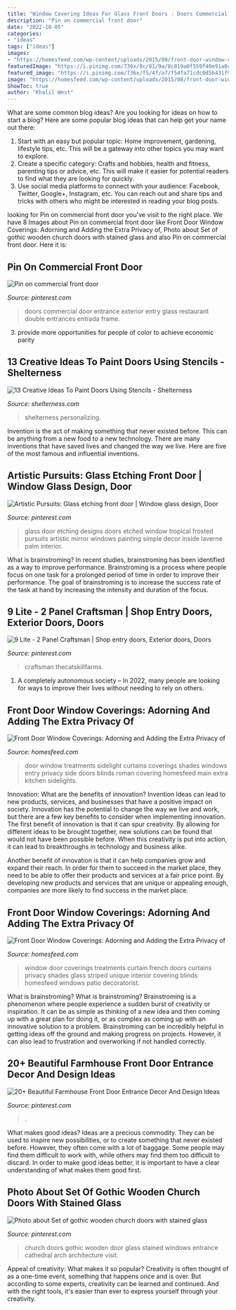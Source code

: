 ```yaml
---
title: "Window Covering Ideas For Glass Front Doors : Doors Commercial Door Entrance Exterior Entry Glass Restaurant Double Entrances Entrada Frame"
description: "Pin on commercial front door"
date: "2022-10-05"
categories:
- "ideas"
tags: ["ideas"]
images:
- "https://homesfeed.com/wp-content/uploads/2015/08/front-door-window-curtains-and-front-door-window-coverings-plus-front-door-window-treatments-in-frech-style-and-traditional-dining-room.jpg"
featuredImage: "https://i.pinimg.com/736x/8c/81/9a/8c819a0f559f40e91a0c55feedaa1bda--glass-front-door-front-doors.jpg"
featured_image: "https://i.pinimg.com/736x/f5/4f/a7/f54fa71cdc0d5b431f97cd85d79dc6f1.jpg"
image: "https://homesfeed.com/wp-content/uploads/2015/08/front-door-window-curtains-and-front-door-window-coverings-plus-front-door-window-treatments-with-golden-shades-feat-rug-for-entryway-and-wooden-floor.jpg"
ShowToc: true
author: "Khalil West"
---
```



What are some common blog ideas?
Are you looking for ideas on how to start a blog? Here are some popular blog ideas that can help get your name out there: 
1. Start with an easy but popular topic: Home improvement, gardening, lifestyle tips, etc. This will be a gateway into other topics you may want to explore.
2. Create a specific category: Crafts and hobbies, health and fitness, parenting tips or advice, etc. This will make it easier for potential readers to find what they are looking for quickly.
3. Use social media platforms to connect with your audience: Facebook, Twitter, Google+, Instagram, etc. You can reach out and share tips and tricks with others who might be interested in reading your blog posts.

	

		
looking for Pin on commercial front door you've visit to the right place. We have 8 Images about Pin on commercial front door like Front Door Window Coverings: Adorning and Adding the Extra Privacy of, Photo about Set of gothic wooden church doors with stained glass and also Pin on commercial front door. Here it is:
		
    
## Pin On Commercial Front Door

<img loading=lazy src="https://i.pinimg.com/736x/80/25/de/8025de42ab15b8f6369cadf20c34c47c--front-doors-commercial.jpg" onerror="this.onerror=null;this.src='https://tse4.mm.bing.net/th?id=OIP.RXZohip54Rmrh2ShjkTsWwHaJ-&amp;pid=15.1';" alt="Pin on commercial front door">

_Source: pinterest.com_

>doors commercial door entrance exterior entry glass restaurant double entrances entrada frame. 

	

3. provide more opportunities for people of color to achieve economic parity

    
## 13 Creative Ideas To Paint Doors Using Stencils - Shelterness

<img loading=lazy src="https://i.shelterness.com/decorating-doors-with-stencils-6.jpg" onerror="this.onerror=null;this.src='https://tse4.mm.bing.net/th?id=OIP.drVYAIkvCbb0LWTvdXAUdQAAAA&amp;pid=15.1';" alt="13 Creative Ideas To Paint Doors Using Stencils - Shelterness">

_Source: shelterness.com_

>shelterness personalizing. 

	

Invention is the act of making something that never existed before. This can be anything from a new food to a new technology. There are many inventions that have saved lives and changed the way we live. Here are five of the most famous and influential inventions.

    
## Artistic Pursuits: Glass Etching Front Door | Window Glass Design, Door

<img loading=lazy src="https://i.pinimg.com/736x/8c/81/9a/8c819a0f559f40e91a0c55feedaa1bda--glass-front-door-front-doors.jpg" onerror="this.onerror=null;this.src='https://tse4.mm.bing.net/th?id=OIP.JX6ZSOU7wy_LAgtc6wUfHwHaJ3&amp;pid=15.1';" alt="Artistic Pursuits: Glass etching front door | Window glass design, Door">

_Source: pinterest.com_

>glass door etching designs doors etched window tropical frosted pursuits artistic mirror windows painting simple decor inside laverne palm interior. 

	

What is brainstroming?
In recent studies, brainstroming has been identified as a way to improve performance. Brainstroming is a process where people focus on one task for a prolonged period of time in order to improve their performance. The goal of brainstroming is to increase the success rate of the task at hand by increasing the intensity and duration of the focus.

    
## 9 Lite - 2 Panel Craftsman | Shop Entry Doors, Exterior Doors, Doors

<img loading=lazy src="https://i.pinimg.com/736x/d9/ca/74/d9ca74f7df93cfc484a721ed68544ed1--exterior-doors-front-doors.jpg" onerror="this.onerror=null;this.src='https://tse4.mm.bing.net/th?id=OIP.VfSinWURxrbVh9MKT-JEwwHaLI&amp;pid=15.1';" alt="9 Lite - 2 Panel Craftsman | Shop entry doors, Exterior doors, Doors">

_Source: pinterest.com_

>craftsman thecatskillfarms. 

	

1. A completely autonomous society – In 2022, many people are looking for ways to improve their lives without needing to rely on others.

    
## Front Door Window Coverings: Adorning And Adding The Extra Privacy Of

<img loading=lazy src="https://homesfeed.com/wp-content/uploads/2015/08/front-door-window-curtains-and-front-door-window-coverings-plus-front-door-window-treatments-with-golden-shades-feat-rug-for-entryway-and-wooden-floor.jpg" onerror="this.onerror=null;this.src='https://tse4.mm.bing.net/th?id=OIP.u2k62zQlLALjwE-i4hd4cgHaJ3&amp;pid=15.1';" alt="Front Door Window Coverings: Adorning and Adding the Extra Privacy of">

_Source: homesfeed.com_

>door window treatments sidelight curtains coverings shades windows entry privacy side doors blinds roman covering homesfeed main extra kitchen sidelights. 

	

Innovation: What are the benefits of innovation?
Invention Ideas can lead to new products, services, and businesses that have a positive impact on society. Innovation has the potential to change the way we live and work, but there are a few key benefits to consider when implementing innovation. 
The first benefit of innovation is that it can spur creativity. By allowing for different ideas to be brought together, new solutions can be found that would not have been possible before. When this creativity is put into action, it can lead to breakthroughs in technology and business alike. 

Another benefit of innovation is that it can help companies grow and expand their reach. In order for them to succeed in the market place, they need to be able to offer their products and services at a fair price point. By developing new products and services that are unique or appealing enough, companies are more likely to find success in the market place.

    
## Front Door Window Coverings: Adorning And Adding The Extra Privacy Of

<img loading=lazy src="https://homesfeed.com/wp-content/uploads/2015/08/front-door-window-curtains-and-front-door-window-coverings-plus-front-door-window-treatments-in-frech-style-and-traditional-dining-room.jpg" onerror="this.onerror=null;this.src='https://tse4.mm.bing.net/th?id=OIP.O5TDpN2HtevY8rz88O_SLAHaJ2&amp;pid=15.1';" alt="Front Door Window Coverings: Adorning and Adding the Extra Privacy of">

_Source: homesfeed.com_

>window door coverings treatments curtain french doors curtains privacy shades glass striped unique interior covering blinds homesfeed windows patio decoratorist. 

	

What is brainstroming?
What is brainstroming? Brainstroming is a phenomenon where people experience a sudden burst of creativity or inspiration. It can be as simple as thinking of a new idea and then coming up with a great plan for doing it, or as complex as coming up with an innovative solution to a problem. Brainstroming can be incredibly helpful in getting ideas off the ground and making progress on projects. However, it can also lead to frustration and overworking if not handled correctly.

    
## 20+ Beautiful Farmhouse Front Door Entrance Decor And Design Ideas

<img loading=lazy src="https://i.pinimg.com/736x/1f/32/e0/1f32e081ace0a2866683a9701345c2fb.jpg" onerror="this.onerror=null;this.src='https://tse1.mm.bing.net/th?id=OIP.GMiMqLDZc0LftmZuE9N3nQHaNK&amp;pid=15.1';" alt="20+ Beautiful Farmhouse Front Door Entrance Decor And Design Ideas">

_Source: pinterest.com_

>. 

	

What makes good ideas?
Ideas are a precious commodity. They can be used to inspire new possibilities, or to create something that never existed before. However, they often come with a lot of baggage. Some people may find them difficult to work with, while others may find them too difficult to discard. In order to make good ideas better, it is important to have a clear understanding of what makes them good first.

    
## Photo About Set Of Gothic Wooden Church Doors With Stained Glass

<img loading=lazy src="https://i.pinimg.com/736x/f5/4f/a7/f54fa71cdc0d5b431f97cd85d79dc6f1.jpg" onerror="this.onerror=null;this.src='https://tse4.mm.bing.net/th?id=OIP.6Xhi2Zoy_DzZLrwj9kJsfAHaLJ&amp;pid=15.1';" alt="Photo about Set of gothic wooden church doors with stained glass">

_Source: pinterest.com_

>church doors gothic wooden door glass stained windows entrance cathedral arch architecture visit. 

	

Appeal of creativity: What makes it so popular?
Creativity is often thought of as a one-time event, something that happens once and is over. But according to some experts, creativity can be learned and continued. And with the right tools, it's easier than ever to express yourself through your creativity.

